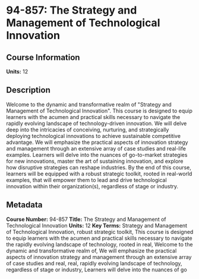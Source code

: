 # 94-857: The Strategy and Management of Technological Innovation

## Course Information

**Units:** 12

## Description

Welcome to the dynamic and transformative realm of "Strategy and Management of Technological Innovation". This course is designed to equip learners with the acumen and practical skills necessary to navigate the rapidly evolving landscape of technology-driven innovation. We will delve deep into the intricacies of conceiving, nurturing, and strategically deploying technological innovations to achieve sustainable competitive advantage. We will emphasize the practical aspects of innovation strategy and management through an extensive array of case studies and real-life examples. Learners will delve into the nuances of go-to-market strategies for new innovations, master the art of sustaining innovation, and explore how disruptive strategies can reshape industries. By the end of this course, learners will be equipped with a robust strategic toolkit, rooted in real-world examples, that will empower them to lead and drive technological innovation within their organization(s), regardless of stage or industry.

## Metadata

**Course Number:** 94-857
**Title:** The Strategy and Management of Technological Innovation
**Units:** 12
**Key Terms:** Strategy and Management of Technological Innovation, robust strategic toolkit, This course is designed to equip learners with the acumen and practical skills necessary to navigate the rapidly evolving landscape of technology, rooted in real, Welcome to the dynamic and transformative realm of, We will emphasize the practical aspects of innovation strategy and management through an extensive array of case studies and real, real, rapidly evolving landscape of technology, regardless of stage or industry, Learners will delve into the nuances of go
